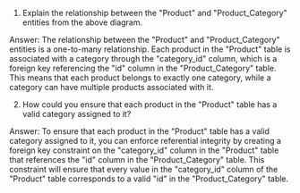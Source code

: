 <!-- Questions -->

1. Explain the relationship between the "Product" and "Product_Category" entities from the above diagram.

Answer:
The relationship between the "Product" and "Product_Category" entities is a one-to-many relationship. Each product in the "Product" table is associated with a category through the "category_id" column, which is a foreign key referencing the "id" column in the "Product_Category" table. This means that each product belongs to exactly one category, while a category can have multiple products associated with it.

2. How could you ensure that each product in the "Product" table has a valid category assigned to it?

Answer:
To ensure that each product in the "Product" table has a valid category assigned to it, you can enforce referential integrity by creating a foreign key constraint on the "category_id" column in the "Product" table that references the "id" column in the "Product_Category" table. This constraint will ensure that every value in the "category_id" column of the "Product" table corresponds to a valid "id" in the "Product_Category" table.
